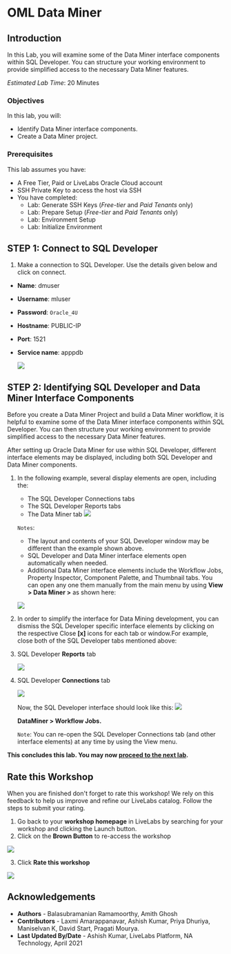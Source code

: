 # OML Data Miner

## Introduction
In this Lab, you will examine some of the Data Miner interface components within SQL Developer. You can structure your working environment to provide simplified access to the necessary Data Miner features.

*Estimated Lab Time*: 20 Minutes

<!-- ### About Oracle Machine Learning "Regression" -->


<!-- [](youtube:zQtRwTOwisI) -->


### Objectives
In this lab, you will:
* Identify Data Miner interface components.
* Create a Data Miner project.


### Prerequisites
This lab assumes you have:
- A Free Tier, Paid or LiveLabs Oracle Cloud account
- SSH Private Key to access the host via SSH
- You have completed:
    - Lab: Generate SSH Keys (*Free-tier* and *Paid Tenants* only)
    - Lab: Prepare Setup (*Free-tier* and *Paid Tenants* only)
    - Lab: Environment Setup
    - Lab: Initialize Environment

## **STEP 1:** Connect to SQL Developer

1. Make a connection to SQL Developer. Use the details given below and click on connect.
  - **Name**: dmuser
  - **Username**: mluser
  - **Password**: `Oracle_4U`
  - **Hostname**: PUBLIC-IP
  - **Port**: 1521
  - **Service name**: apppdb

    ![](./images/sql_developer_json.png " ")


## **STEP 2:** Identifying SQL Developer and Data Miner Interface Components

Before you create a Data Miner Project and build a Data Miner workflow, it is helpful to examine some of the Data Miner interface components within SQL Developer. You can then structure your working environment to provide simplified access to the necessary Data Miner features.

After setting up Oracle Data Miner for use within SQL Developer, different interface elements may be displayed, including both SQL Developer and Data Miner components.

1. In the following example, several display elements are open, including the:
    - The SQL Developer Connections tabs
    - The SQL Developer Reports tabs
    - The Data Miner tab
    ![](./images/data-preparation-1.png " ")

    `Notes`:
    - The layout and contents of your SQL Developer window may be different than the example shown above.
    - SQL Developer and Data Miner interface elements open automatically when needed.
    - Additional Data Miner interface elements include the Workflow Jobs, Property Inspector, Component   Palette, and Thumbnail tabs. You can open any one them manually from the main menu by using **View > Data Miner >** as shown here:

    ![](./images/data-preparation-2.png " ")

2. In order to simplify the interface for Data Mining development, you can dismiss the SQL Developer specific interface elements by clicking on the respective Close **[x]** icons for each tab or window.For example, close both of the SQL Developer tabs mentioned above:

3. SQL Developer **Reports** tab

   ![](./images/data-preparation-3.png " ")

4. SQL Developer **Connections** tab
  
   ![](./images/data-preparation-4.png " ")

   Now, the SQL Developer interface should look like this:
   ![](./images/data-preparation-5.png " ")

    **DataMiner > Workflow Jobs.**

    `Note`: You can re-open the SQL Developer Connections tab (and other interface elements) at any time by using the View menu.

**This concludes this lab. You may now [proceed to the next lab](#next).**

## Rate this Workshop
When you are finished don't forget to rate this workshop!  We rely on this feedback to help us improve and refine our LiveLabs catalog.  Follow the steps to submit your rating.

1.  Go back to your **workshop homepage** in LiveLabs by searching for your workshop and clicking the Launch button.
2.  Click on the **Brown Button** to re-access the workshop  

   ![](https://raw.githubusercontent.com/oracle/learning-library/master/common/labs/cloud-login/images/workshop-homepage-2.png " ")

3.  Click **Rate this workshop**

   ![](https://raw.githubusercontent.com/oracle/learning-library/master/common/labs/cloud-login/images/rate-this-workshop.png " ")

<!-- If you selected the **Green Button** for this workshop and still have an active reservation, you can also rate by going to My Reservations -> Launch Workshop. -->

## Acknowledgements
* **Authors** - Balasubramanian Ramamoorthy, Amith Ghosh
* **Contributors** - Laxmi Amarappanavar, Ashish Kumar, Priya Dhuriya, Maniselvan K, David Start, Pragati Mourya.
* **Last Updated By/Date** - Ashish Kumar, LiveLabs Platform, NA Technology, April 2021

 

